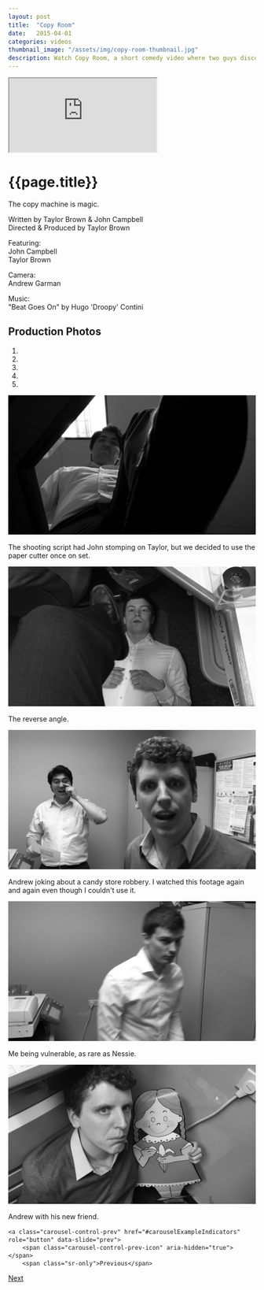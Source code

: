 ```yaml
---
layout: post
title:  "Copy Room"
date:   2015-04-01
categories: videos
thumbnail_image: "/assets/img/copy-room-thumbnail.jpg"
description: Watch Copy Room, a short comedy video where two guys discover the magic of the copy machine.
---
```


<div class="embed-responsive embed-responsive-16by9">
	<iframe class="embed-responsive-item" src="http://www.youtube.com/embed/U728kXkz8Ic?rel=0" allowfullscreen></iframe>
</div>

<h1>{{page.title}}</h1>

The copy machine is magic.

Written by Taylor Brown & John Campbell<br>
Directed & Produced by Taylor Brown

Featuring:<br>
John Campbell<br>
Taylor Brown

Camera:<br>
Andrew Garman

Music:<br>
"Beat Goes On" by Hugo 'Droopy' Contini

Production Photos
-----------------

<div id="carouselExampleIndicators" class="carousel slide" data-ride="carousel" data-interval="false">
  <ol class="carousel-indicators">
    <li data-target="#carouselExampleIndicators" data-slide-to="0" class="active"></li>
    <li data-target="#carouselExampleIndicators" data-slide-to="1"></li>
    <li data-target="#carouselExampleIndicators" data-slide-to="2"></li>
    <li data-target="#carouselExampleIndicators" data-slide-to="3"></li>
    <li data-target="#carouselExampleIndicators" data-slide-to="4"></li>
  </ol>
  <div class="carousel-inner">
    <div class="carousel-item active">
      <img class="d-block w-100" src="/assets/img/copy-room-john-curb-stomp.jpg" alt="John Campbell stomping Taylor Brown">
      <div class="carousel-caption">
        <p>The shooting script had John stomping on Taylor, but we decided to use the paper cutter once on set.</p>
      </div>
    </div>
    <div class="carousel-item">
      <img class="d-block w-100" src="/assets/img/copy-room-taylor-curb-stomp.jpg" alt="John stomping Taylor">
      <div class="carousel-caption">
        <p>The reverse angle.</p>
      </div>
    </div>
    <div class="carousel-item">
      <img class="d-block w-100" src="/assets/img/copy-room-john-andrew.jpg" alt="John Campbell and Andrew Garman">
      <div class="carousel-caption">
        <p>Andrew joking about a candy store robbery. I watched this footage again and again even though I couldn't use it.</p>
      </div>
    </div>
    <div class="carousel-item">
      <img class="d-block w-100" src="/assets/img/copy-room-taylor-brown.jpg" alt="Taylor Brown being vulnerable">
      <div class="carousel-caption">
        <p>Me being vulnerable, as rare as Nessie.</p>
      </div>
    </div>
    <div class="carousel-item">
      <img class="d-block w-100" src="/assets/img/copy-room-andrew-garman.jpg" alt="Andrew Garman">
      <div class="carousel-caption">
        <p>Andrew with his new friend.</p>
      </div>
    </div>
  </div>

	<a class="carousel-control-prev" href="#carouselExampleIndicators" role="button" data-slide="prev">
		<span class="carousel-control-prev-icon" aria-hidden="true"></span>
		<span class="sr-only">Previous</span>
  </a>
	<a class="carousel-control-next" href="#carouselExampleIndicators" role="button" data-slide="next">
    <span class="carousel-control-next-icon" aria-hidden="true"></span>
    <span class="sr-only">Next</span>
  </a>


</div>
